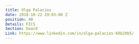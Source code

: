 ```yaml
---
title: Olga Palacios
date: 2018-10-22 19:03:00 Z
position: 40
Details: FICS
Section: board
Link: https://www.linkedin.com/in/olga-palacios-68b29b5/
---
```


